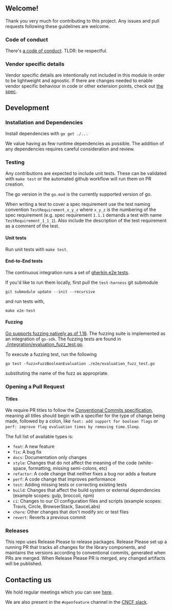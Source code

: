 ## Welcome!

Thank you very much for contributing to this project. Any issues and pull requests following these guidelines are welcome.

### Code of conduct

There's [a code of conduct](https://github.com/open-feature/.github/blob/main/CODE_OF_CONDUCT.md).
TLDR: be respectful.

### Vendor specific details

Vendor specific details are intentionally not included in this module in order to be lightweight and agnostic.
If there are changes needed to enable vendor specific behaviour in code or other extension points, check out [the spec](https://github.com/open-feature/spec).

## Development

### Installation and Dependencies

Install dependencies with `go get ./...`

We value having as few runtime dependencies as possible. The addition of any dependencies requires careful consideration and review.

### Testing

Any contributions are expected to include unit tests. These can be validated with `make test` or the automated github workflow will run them on PR creation.

The go version in the `go.mod` is the currently supported version of go.

When writing a test to cover a spec requirement use the test naming convention `TestRequirement_x_y_z` where `x_y_z` is the numbering of the spec requirement (e.g. spec requirement `1.1.1` demands a test with name `TestRequirement_1_1_1`). Also include the description of the test requirement as a comment of the test.

#### Unit tests

Run unit tests with `make test`.

#### End-to-End tests

The continuous integration runs a set of [gherkin e2e tests](https://github.com/open-feature/test-harness/blob/main/features).

If you'd like to run them locally, first pull the `test-harness` git submodule

```
git submodule update --init --recursive
```

and run tests with,
```
make e2e-test
```

#### Fuzzing

[Go supports fuzzing natively as of 1.18](https://go.dev/security/fuzz/).
The fuzzing suite is implemented as an integration of `go-sdk`.
The fuzzing tests are found in [./integration/evaluation_fuzz_test.go](./e2e/evaluation_fuzz_test.go).


To execute a fuzzing test, run the following
```
go test -fuzz=FuzzBooleanEvaluation ./e2e/evaluation_fuzz_test.go
```
substituting the name of the fuzz as appropriate.

### Opening a Pull Request

#### Titles

We require PR titles to follow the [Conventional Commits specification](https://www.conventionalcommits.org/en/v1.0.0/), meaning all titles should begin with a specifier for the type of change being made, followed by a colon, like `feat: add support for boolean flags` or `perf: improve flag evaluation times by removing time.Sleep`.

The full list of available types is:
 - `feat`: A new feature
 - `fix`: A bug fix
 - `docs`: Documentation only changes
 - `style`: Changes that do not affect the meaning of the code (white-space, formatting, missing semi-colons, etc)
 - `refactor`: A code change that neither fixes a bug nor adds a feature
 - `perf`: A code change that improves performance
 - `test`: Adding missing tests or correcting existing tests
 - `build`: Changes that affect the build system or external dependencies (example scopes: gulp, broccoli, npm)
 - `ci`: Changes to our CI configuration files and scripts (example scopes: Travis, Circle, BrowserStack, SauceLabs)
 - `chore`: Other changes that don't modify src or test files
 - `revert`: Reverts a previous commit

### Releases

This repo uses Release Please to release packages. Release Please set up a running PR that tracks all changes for the library components, and maintains the versions according to conventional commits, generated when PRs are merged.
When Release Please PR is merged, any changed artifacts will be published.

## Contacting us

We hold regular meetings which you can see [here](https://github.com/open-feature/community/#meetings-and-events).

We are also present in the `#openfeature` channel in the [CNCF slack](https://slack.cncf.io/).
